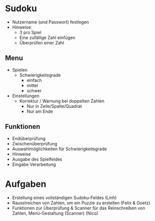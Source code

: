 # Sudoku
- Nutzername (und Passwort) festlegen
- Hinweise:
  - 3 pro Spiel
  - Eine zufällige Zahl einfügen
  - Überprüfen einer Zahl 
## Menu
- Spielen
  - Schwierigkeitsgrade
    - einfach
    - mittel
    - schwer
- Einstellungen
  - Korrektur / Warnung bei doppelten Zahlen
    - Nur in Zeile/Spalte/Quadrat
    - Nur am Ende

## Funktionen
- Endüberprüfung
- Zwischenüberprüfung
- Auswahlmöglichkeiten für Schwierigkeitsgrade
- Hinweise
- Ausgabe des Spielfeldes
- Eingabe Verarbeitung


# Aufgaben
- Erstellung eines vollständigen Sudoku-Feldes (Linh)
- Rausstreichen von Zahlen, um ein Puzzle zu erstellen (Felix & Goetz)
- Funktionen zur Überprüfung & Scanner für das Reinschreiben von Zahlen, Menü-Gestaltung (Scanner) (Nico)